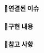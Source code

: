 ## 📌연결된 이슈<!--이슈 번호, ex)#이슈번호-->

## 📌구현 내용 <!--구현 스크린샷, 수정 내용 -->

## 📌참고 사항<!-- 참조 내용, 링크 -->

<!-- develop 머지는 squash merge로 -->
